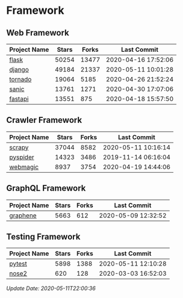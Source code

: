 # Framework

## Web Framework

| Project Name | Stars | Forks | Last Commit |
| ------------ | ----- | ----- | ----------- |
| [flask](https://github.com/pallets/flask) | 50254 | 13477 | 2020-04-16 17:52:06 |
| [django](https://github.com/django/django) | 49184 | 21337 | 2020-05-11 10:01:28 |
| [tornado](https://github.com/tornadoweb/tornado) | 19064 | 5185 | 2020-04-26 21:52:24 |
| [sanic](https://github.com/huge-success/sanic) | 13761 | 1271 | 2020-04-30 17:07:06 |
| [fastapi](https://github.com/tiangolo/fastapi) | 13551 | 875 | 2020-04-18 15:57:50 |

## Crawler Framework

| Project Name | Stars | Forks | Last Commit |
| ------------ | ----- | ----- | ----------- |
| [scrapy](https://github.com/scrapy/scrapy) | 37044 | 8582 | 2020-05-11 10:16:14 |
| [pyspider](https://github.com/binux/pyspider) | 14323 | 3486 | 2019-11-14 06:16:04 |
| [webmagic](https://github.com/code4craft/webmagic) | 8937 | 3754 | 2020-04-19 14:44:06 |

## GraphQL Framework

| Project Name | Stars | Forks | Last Commit |
| ------------ | ----- | ----- | ----------- |
| [graphene](https://github.com/graphql-python/graphene) | 5663 | 612 | 2020-05-09 12:32:52 |

## Testing Framework

| Project Name | Stars | Forks | Last Commit |
| ------------ | ----- | ----- | ----------- |
| [pytest](https://github.com/pytest-dev/pytest) | 5898 | 1388 | 2020-05-11 12:10:28 |
| [nose2](https://github.com/nose-devs/nose2) | 620 | 128 | 2020-03-03 16:52:03 |

*Update Date: 2020-05-11T22:00:36*